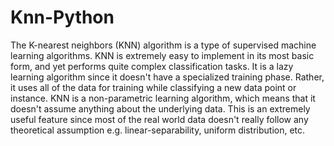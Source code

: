 # Knn-Python

The K-nearest neighbors (KNN) algorithm is a type of supervised machine learning algorithms. KNN is extremely easy to implement in its most basic form, and yet performs quite complex classification tasks. It is a lazy learning algorithm since it doesn't have a specialized training phase. Rather, it uses all of the data for training while classifying a new data point or instance. KNN is a non-parametric learning algorithm, which means that it doesn't assume anything about the underlying data. This is an extremely useful feature since most of the real world data doesn't really follow any theoretical assumption e.g. linear-separability, uniform distribution, etc.

